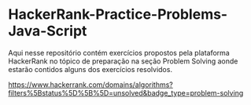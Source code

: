 # HackerRank-Practice-Problems-Java-Script
Aqui nesse repositório contém exercícios propostos pela plataforma HackerRank no tópico de preparação
na seção Problem Solving aonde estarão contidos alguns dos exercícios resolvidos.

https://www.hackerrank.com/domains/algorithms?filters%5Bstatus%5D%5B%5D=unsolved&badge_type=problem-solving
